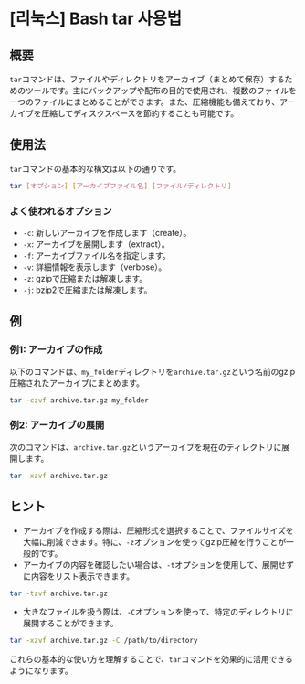 # [리눅스] Bash tar 사용법

## 概要
`tar`コマンドは、ファイルやディレクトリをアーカイブ（まとめて保存）するためのツールです。主にバックアップや配布の目的で使用され、複数のファイルを一つのファイルにまとめることができます。また、圧縮機能も備えており、アーカイブを圧縮してディスクスペースを節約することも可能です。

## 使用法
`tar`コマンドの基本的な構文は以下の通りです。

```bash
tar [オプション] [アーカイブファイル名] [ファイル/ディレクトリ]
```

### よく使われるオプション
- `-c`: 新しいアーカイブを作成します（create）。
- `-x`: アーカイブを展開します（extract）。
- `-f`: アーカイブファイル名を指定します。
- `-v`: 詳細情報を表示します（verbose）。
- `-z`: gzipで圧縮または解凍します。
- `-j`: bzip2で圧縮または解凍します。

## 例
### 例1: アーカイブの作成
以下のコマンドは、`my_folder`ディレクトリを`archive.tar.gz`という名前のgzip圧縮されたアーカイブにまとめます。

```bash
tar -czvf archive.tar.gz my_folder
```

### 例2: アーカイブの展開
次のコマンドは、`archive.tar.gz`というアーカイブを現在のディレクトリに展開します。

```bash
tar -xzvf archive.tar.gz
```

## ヒント
- アーカイブを作成する際は、圧縮形式を選択することで、ファイルサイズを大幅に削減できます。特に、`-z`オプションを使ってgzip圧縮を行うことが一般的です。
- アーカイブの内容を確認したい場合は、`-t`オプションを使用して、展開せずに内容をリスト表示できます。

```bash
tar -tzvf archive.tar.gz
```

- 大きなファイルを扱う際は、`-C`オプションを使って、特定のディレクトリに展開することができます。

```bash
tar -xzvf archive.tar.gz -C /path/to/directory
```

これらの基本的な使い方を理解することで、`tar`コマンドを効果的に活用できるようになります。